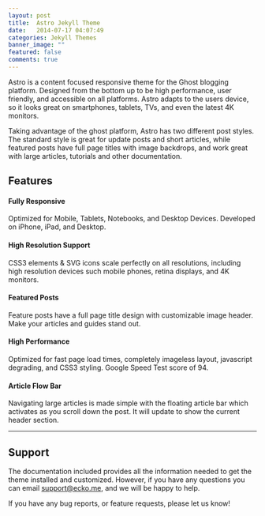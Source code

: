 ```yaml
---
layout: post
title:  Astro Jekyll Theme
date:   2014-07-17 04:07:49
categories: Jekyll Themes
banner_image: ""
featured: false
comments: true
---
```


Astro is a content focused responsive theme for the Ghost blogging platform. Designed from the bottom up to be high performance, user friendly, and accessible on all platforms. Astro adapts to the users device, so it looks great on smartphones, tablets, TVs, and even the latest 4K monitors.

<!--more-->

Taking advantage of the ghost platform, Astro has two different post styles. The standard style is great for update posts and short articles, while featured posts have full page titles with image backdrops, and work great with large articles, tutorials and other documentation.

## Features

#### <i class="fa fa-arrows-h"></i> Fully Responsive
Optimized for Mobile, Tablets, Notebooks, and Desktop Devices. Developed on iPhone, iPad, and Desktop.

#### <i class="fa fa-expand"></i> High Resolution Support
CSS3 elements & SVG icons scale perfectly on all resolutions, including high resolution devices such mobile phones, retina displays, and 4K monitors.

#### <i class="fa fa-cog"></i> Featured Posts
Feature posts have a full page title design with customizable image header. Make your articles and guides stand out.

#### <i class="fa fa-spinner"></i> High Performance
Optimized for fast page load times, completely imageless layout, javascript degrading, and CSS3 styling. Google Speed Test score of 94.

#### <i class="fa fa-sort-amount-desc"></i> Article Flow Bar
Navigating large articles is made simple with the floating article bar which activates as you scroll down the post. It will update to show the current header section.

***

## Support

The documentation included provides all the information needed to get the theme installed and customized. However, if you have any questions you can email support@ecko.me, and we will be happy to help.

If you have any bug reports, or feature requests, please let us know!